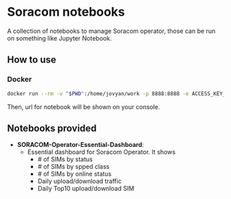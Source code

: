 # Soracom notebooks

A collection of notebooks to manage Soracom operator, those can be run on something like Jupyter Notebook.

## How to use

### Docker

```bash
docker run --rm -v "$PWD":/home/jovyan/work -p 8888:8888 -e ACCESS_KEY_ID=${YOUR_SORACOM_ACCESS_KEY_ID} -e ACCESS_KEY=${YOUR_SORACOM_ACCESS_KEY} jupyter/pyspark-notebook
```

Then, url for notebook will be shown on your console.

## Notebooks provided

- **SORACOM-Operator-Essential-Dashboard**: 
  - Essential dashboard for Soracom Operator. It shows
    - \# of SIMs by status
    - \# of SIMs by spped class
    - \# of SIMs by online status
    - Daily upload/download traffic
    - Daily Top10 upload/download SIM
